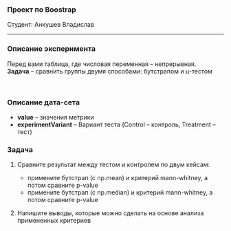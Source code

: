 ### Проект по Boostrap
Студент: Анкушев Владислав

---

### Описание эксперимента
Перед вами таблица, где числовая переменная – непрерывная.  
**Задача** – сравнить группы двумя способами: бутстрапом и u-тестом

<br>

### Описание дата-сета 
- **value** – значения метрики
- **experimentVariant** – Вариант теста (Control – контроль, Treatment – тест)


### Задача

1. Сравните результат между тестом и контролем по двум кейсам:

    - примените бутстрап (с np.mean) и критерий mann-whitney, а потом сравните p-value
    - примените бутстрап (с np.median) и критерий mann-whitney, а потом сравните p-value


2. Напишите выводы, которые можно сделать на основе анализа примененных критериев
